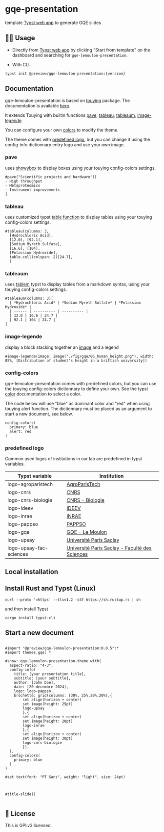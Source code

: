 # gqe-presentation

template [Typst web app](https://typst.app/?template=gqe-lemoulon-presentation&version=0.0.5) to generate GQE slides


## 🧑‍💻 Usage

- Directly from [Typst web app](https://typst.app/) by clicking "Start from template" on the dashboard and searching for `gqe-lemoulon-presentation`.

- With CLI:

```
typst init @preview/gqe-lemoulon-presentation:{version}
```

## Documentation

gqe-lemoulon-presentation is based on [touying](https://touying-typ.github.io/) package. The documentation is available [here](https://touying-typ.github.io/).

It extends Touying with builtin functions [pave](#pave), [tableau](#tableau), [tableaum](#tableaum), [image-legende](#image-legende).

You can configure your own [colors](#config-colors) to modify the theme.

The theme comes with [predefined logo](#predefined-logo), but you can change it using the config-info dictionnary entry logo and use your own image.

### pave

uses [showybox](https://typst.app/universe/package/showybox/) to display boxes using your touying config-colors settings.

```
#pave("Scientific projects and hardware")[
- High throughput
- Metaproteomics
- Instrument improvements
]
```


### tableau

uses customized typst [table function](https://typst.app/docs/reference/model/table) to display tables using your touying config-colors settings.

```
#tableau(columns: 3,
  [Hydrochloric Acid],
  [12.0], [92.1],
  [Sodium Myreth Sulfate],
  [16.6], [104],
  [Potassium Hydroxide],
  table.cell(colspan: 2)[24.7],
  )
```

### tableaum

uses [tablem](https://typst.app/universe/package/tablem/) typst to display tables from a markdown syntax, using your touying config-colors settings.

```
#tableaum(columns: 3)[
  | *Hydrochloric Acid* | *Sodium Myreth Sulfate* | *Potassium Hydroxide* |
  | ------ | ---------- | ---------- |
  | 12.0 | 16.6 | 24.7 |
  | 92.1 | 104 | 24.7 |
]
```
### image-legende

display a block stacking together an [image](https://typst.app/docs/reference/visualize/image/) and a legend

```
#image-legende(image: image("./fig/gqe/06_human_height.png"), width: 85%, [Distribution of student's height in a brittish university])
```


### config-colors

gqe-lemoulon-presentation comes with predefined colors, but you can use the touying config-colors dictionnary to define your own.
See the typst [color]("https://typst.app/docs/reference/visualize/color/") documentation to select a color.

The code below will use "blue" as dominant color and "red" when using touying alert function. The dictionnary must be placed as an argument to start a new document, see below.
```
config-colors(
  primary: blue
  alert: red
)
```

### predefined logo

Common used logos of institutions in our lab are predefined in typst variables.

| Typst variable | Institution |
| -------- | ------------ |
| logo-agroparistech | [AgroParisTech](https://www.agroparistech.fr/) |
| logo-cnrs | [CNRS](https://www.cnrs.fr) |
| logo-cnrs-biologie | [CNRS - Biologie](https://www.insb.cnrs.fr/fr) |
| logo-ideev | [IDEEV](https://www.ideev.universite-paris-saclay.fr/) |
| logo-inrae | [INRAE](https://www.inrae.fr/) |
| logo-pappso | [PAPPSO](http://pappso.inra.fr/) |
| logo-gqe | [GQE - Le Moulon](https://moulon.inrae.fr/umr/) |
| logo-upsay | [Université Paris Saclay](https://www.universite-paris-saclay.fr/) |
| logo-upsay-fac-sciences | [Université Paris Saclay - Faculté des Sciences]() |



## Local installation

## Install Rust and Typst (Linux)

```
curl --proto '=https' --tlsv1.2 -sSf https://sh.rustup.rs | sh
```
and then install [Typst](https://github.com/typst/typst#installation)

```
cargo install typst-cli
```

## Start a new document

```

#import "@preview/gqe-lemoulon-presentation:0.0.5":*
#import themes.gqe: *

#show: gqe-lemoulon-presentation-theme.with(
  aspect-ratio: "4-3",
  config-info(
    title: [your presentation title],
    subtitle: [your subtitle],
    author: [John Doe],
    date: [20 decembre 2024],
    logo: logo-pappso,
    brochette: grid(columns: (30%, 25%,20%,20%),{
		set align(horizon + center)
		set image(height: 25pt)
		logo-upsay
		},{
		set align(horizon + center)
		set image(height: 20pt)
		logo-inrae
		},{
		set align(horizon + center)
		set image(height: 30pt)
		logo-cnrs-biologie
		}),
  ),
  config-colors(
    primary: blue
  )
)

#set text(font: "PT Sans", weight: "light", size: 24pt)



#title-slide()


```

## 📝 License

This is GPLv3 licensed.

